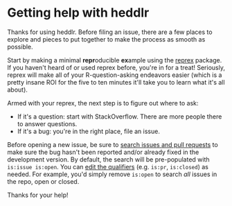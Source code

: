 # Getting help with heddlr

Thanks for using heddlr. Before filing an issue, there are a few places
to explore and pieces to put together to make the process as smooth as possible.

Start by making a minimal **repr**oducible **ex**ample using the 
[reprex](https://reprex.tidyverse.org/) package. If you haven't heard of or used 
reprex before, you're in for a treat! Seriously, reprex will make all of your 
R-question-asking endeavors easier (which is a pretty insane ROI for the five to 
ten minutes it'll take you to learn what it's all about).

Armed with your reprex, the next step is to figure out where to ask:

  * If it's a question: start with StackOverflow. 
    There are more people there to answer questions.
  * If it's a bug: you're in the right place, file an issue.

Before opening a new issue, be sure to [search issues and pull requests](https://github.com/mikemahoney218/heddlr/issues) to make sure the 
bug hasn't been reported and/or already fixed in the development version. By 
default, the search will be pre-populated with `is:issue is:open`. You can 
[edit the qualifiers](https://help.github.com/articles/searching-issues-and-pull-requests/) 
(e.g. `is:pr`, `is:closed`) as needed. For example, you'd simply
remove `is:open` to search _all_ issues in the repo, open or closed.

Thanks for your help!
